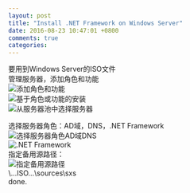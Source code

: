 ```yaml
---
layout: post
title: "Install .NET Framework on Windows Server"
date: 2016-08-23 10:47:01 +0800
comments: true
categories: 
---
```

要用到Windows Server的ISO文件  
管理服务器，添加角色和功能  
![添加角色和功能](https://raw.githubusercontent.com/qiuhaidong/qiuhaidong.github.com/source/source/images/windows%20server%20net%20/%E6%B7%BB%E5%8A%A0%E8%A7%92%E8%89%B2%E5%92%8C%E5%8A%9F%E8%83%BD.png)  
![基于角色或功能的安装](https://raw.githubusercontent.com/qiuhaidong/qiuhaidong.github.com/source/source/images/windows%20server%20net%20/%E5%9F%BA%E4%BA%8E%E8%A7%92%E8%89%B2%E6%88%96%E5%9F%BA%E4%BA%8E%E5%8A%9F%E8%83%BD%E7%9A%84%E5%AE%89%E8%A3%85.png)  
![从服务器池中选择服务器](https://raw.githubusercontent.com/qiuhaidong/qiuhaidong.github.com/source/source/images/windows%20server%20net%20/%E4%BB%8E%E6%9C%8D%E5%8A%A1%E5%99%A8%E6%B1%A0%E9%80%89%E6%8B%A9%E6%9C%8D%E5%8A%A1%E5%99%A8.png)  

选择服务器角色：AD域，DNS，.NET Framework  
![选择服务器角色AD域DNS](https://raw.githubusercontent.com/qiuhaidong/qiuhaidong.github.com/source/source/images/windows%20server%20net%20/AD%E5%9F%9F%2CDNS%2C.NET.png)  
![.NET Framework](https://raw.githubusercontent.com/qiuhaidong/qiuhaidong.github.com/source/source/images/windows%20server%20net%20/.NET%20Framework.png)  
指定备用源路径：  
![指定备用源路径](https://raw.githubusercontent.com/qiuhaidong/qiuhaidong.github.com/source/source/images/windows%20server%20net%20/%E6%8C%87%E5%AE%9A%E5%A4%87%E7%94%A8%E6%BA%90%E8%B7%AF%E5%BE%84.png)  
\…ISO…\sources\sxs  
done.
